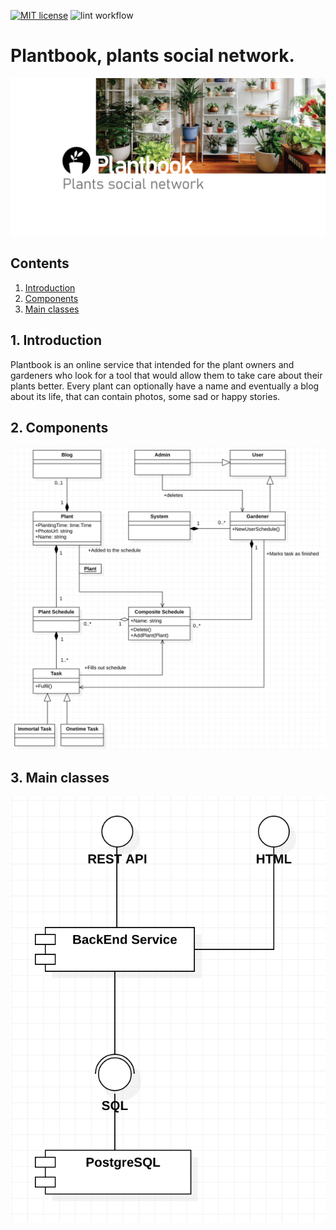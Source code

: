 [![MIT license](https://img.shields.io/badge/License-MIT-blue.svg)](https://lbesson.mit-license.org/)
![lint workflow](https://github.com/kaatinga/plantbook/actions/workflows/lint.yml/badge.svg)

# Plantbook, plants social network.

![](README_content/github_plants.png)

## Contents

1. [Introduction](#introduction)
2. [Components](#components)
3. [Main classes](#main-classes)

<a id=introduction>

## 1. Introduction

Plantbook is an online service that intended for the plant owners and gardeners who look for a tool that would allow
them to take care about their plants better. Every plant can optionally have a name and eventually a blog about its
life, that can contain photos, some sad or happy stories.

<a id=components>

## 2. Components

![](README_content/components.png)

<a id=main-classes>

## 3. Main classes

![](README_content/classes.png)

